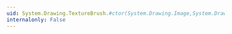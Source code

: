 ```yaml
---
uid: System.Drawing.TextureBrush.#ctor(System.Drawing.Image,System.Drawing.Rectangle)
internalonly: False
---
```

